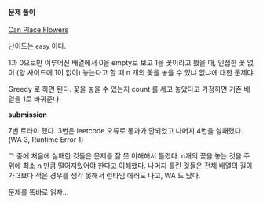 #### 문제 풀이

[Can Place Flowers](https://leetcode.com/problems/can-place-flowers/) 

난이도는 `easy` 이다.

1과 0으로만 이루어진 배열에서 0을 empty로 보고 1을 꽃이라고 봤을 때, 인접한 꽃 없이 (양 사이드에 1이 없이) 놓는다고 할 때
n 개의 꽃을 놓을 수 있냐 없냐에 대한 문제댜.

Greedy 로 하면 된다. 꽃을 놓을 수 있는지 count 를 세고 놓았다고 가정하면 기존 배열을 1로 바꿔준다.


**submission**

7번 트라이 했다. 3번은 leetcode 오류로 통과가 안되었고 나머지 4번을 실패했다.
(WA 3, Runtime Error 1)

그 중에 처음에 실패한 것들은 문제를 잘 못 이해해서 틀렸다. n개의 꽃을 놓는 것을 주위에 최소 n 만큼 떨어져있어야 한다고 이해했다.
나머지 틀린 것들은 전체 배열의 길이가 3보다 적은 경우를 생각 못해서 런타임 에러도 나고, WA 도 났다.

문제를 똑바로 읽자...
